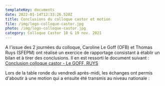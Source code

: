 ```yaml
---
templateKey: documents
date: 2022-01-14T12:33:26.520Z
title: Conclusions du colloque castor et motion
file: /img/logo-colloque-castor.jpg
photo: /img/logo-colloque-castor.jpg
category: Colloque Castor 18 & 19 nov. 2021
---
```

A l'issue des 2 journées du colloque, Caroline Le Goff (OFB) et Thomas Ruys (SFEPM) ont réalisé un exercice de rapportage consistant à établir un bilan et à tirer des conclusions. Il en est ressorti le document suivant : 
<a href="/img/conclusion_colloque_castor_2021_legoff_ruys.pdf" target="_blank">Conclusion colloque castor - Le GOFF, RUYS</a>

Lors de la table ronde du vendredi après-midi, les échanges ont permis d'aboutir à une motion qui a ensuite été transmis au niveau nationale : 